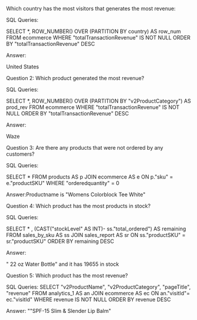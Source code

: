 Which country has the most visitors that generates the most revenue: 

SQL Queries: 

SELECT *, 
ROW_NUMBER() OVER (PARTITION BY country) AS row_num
FROM ecommerce 
WHERE "totalTransactionRevenue" IS NOT NULL
ORDER BY "totalTransactionRevenue" DESC

Answer: 

United States 


Question 2: Which product generated the most revenue? 

SQL Queries:

SELECT *, 
ROW_NUMBER() OVER (PARTITION BY "v2ProductCategory") AS prod_rev
FROM ecommerce 
WHERE "totalTransactionRevenue" IS NOT NULL
ORDER BY "totalTransactionRevenue" DESC

Answer:

Waze



Question 3: Are there any products that were not ordered by any customers?

SQL Queries:

SELECT * 
FROM products AS p 
JOIN ecommerce AS e
ON p."sku" = e."productSKU"
WHERE "orderedquantity" = 0


Answer:Productname is "Womens Colorblock Tee White"



Question 4: Which product has the most products in stock?

SQL Queries:

SELECT * , (CAST("stockLevel" AS INT)- ss."total_ordered") AS remaining 
FROM sales_by_sku AS ss
JOIN sales_report AS sr
ON ss."productSKU" = sr."productSKU"
ORDER BY remaining DESC

Answer:

" 22 oz Water Bottle" and it has 19655 in stock

Question 5: Which product has the most revenue? 

SQL Queries:
SELECT "v2ProductName", "v2ProductCategory", "pageTitle", "revenue"
FROM analytics_1 AS an
JOIN ecommerce AS ec
ON an."visitId"= ec."visitId"
WHERE revenue IS NOT NULL
ORDER BY revenue DESC

Answer: ""SPF-15 Slim & Slender Lip Balm"
